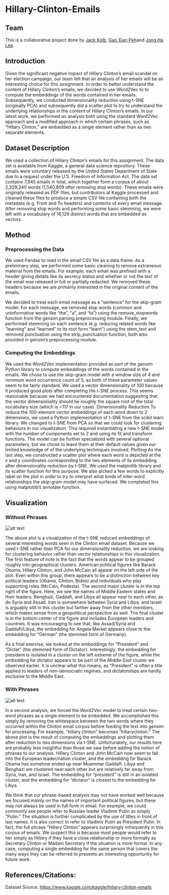 # Hillary-Clinton-Emails

## Team

This is a collaborative project done by [Jack Kolb](https://people.eecs.berkeley.edu/~jkolb/), [Gao Xian Peh](https://gao-xian-peh.github.io/)and [Jong Ha Lee](https://www.linkedin.com/in/jonghalee31). 

## Introduction

Given the significant negative impact of Hillary Clinton’s email scandal on her election campaign, our team felt that an analysis of her emails will be an interesting choice for this assignment. In order to better understand the content of Hillary Clinton’s emails, we decided to use Word2Vec to to compute the embeddings of the words contained in her emails. Subsequently, we conducted dimensionality reduction using t-SNE (originally PCA) and subsequently did a scatter plot to try to understand the underlying relationships in the content of Hillary Clinton’s emails. In our latest work, we performed an analysis both using the standard Word2Vec approach and a modified approach in which certain phrases, such as “Hillary Clinton,” are embedded as a single element rather than as two separate elements.

## Dataset Description

We used a collection of Hillary Clinton’s emails for this assignment. The data set is available from Kaggle, a general data science repository. These emails were voluntary released by the United States Department of State due to a request under the U.S. Freedom of Information Act. The data set contains 7,945 emails in total, which together form a corpus of about 2,329,240 words (1,540,809 after removing stop words). These emails were originally released as PDF files, but contributors at Kaggle processed and cleaned these files to produce a simple CSV file containing both the metadata (e.g. From and To headers) and contents of every email message. After removing stop words and performing some basic stemming, we were left with a vocabulary of 16,129 distinct words that are embedded as vectors.

## Method
### Preprocessing the Data

We used Pandas to read in the email CSV file as a data frame. As a preliminary step, we performed some basic cleaning to remove extraneous material from the emails. For example, each email was prefixed with a header giving details like its secrecy status and whether or not the text of the email was released in full or partially redacted. We removed these headers because we are primarily interested in the original content of the emails.

We decided to treat each email message as a “sentence” for the skip-gram model. For each message, we removed stop words (common and uninformative words like “the”, “a”, and “to”) using the remove_stopwords function from the gensim.parsing.preprocessing module. Finally, we performed stemming on each sentence (e.g. reducing related words like “learning” and “learned” to its root form “learn”) using the stem_text and removed punctuation using the strip_punctuation function, both also provided in gensim’s preprocessing module.

### Computing the Embeddings

We used the Word2Vec implementation provided as part of the gensim Python library to compute embeddings of the words contained in the emails. We chose to use the skip-gram model with a window size of 4 and minimum word occurrence count of 5, as both of these parameter values seem to be fairly standard. We used a vector dimensionality of 100 because it produced good plots after completing the t-SNE process. This seems reasonable because we had encountered documentation suggesting that the vector dimensionality should be roughly the square root of the total vocabulary size (which is ~117 in our case).
Dimensionality Reduction
To reduce the 100-element vector embeddings of each word down to 2 dimensions, we used a Python implementation of t-SNE from the scikit learn library. We changed to t-SNE from PCA so that we could look for clustering behaviors in our visualization. This required instantiating a new t-SNE model with the number of components set to 2 and using its fit and transform functions. The model can be further specialized with several optional parameters, but we chose to leave them at their default values given our limited knowledge of of the underlying techniques involved.
Plotting
As the last step, we constructed a scatter plot where each word is depicted at the x and y coordinates corresponding to the two elements of its embedding after dimensionality reduction by t-SNE. We used the matplotlib library and its scatter function for this purpose. We also picked a few words to explicitly label on the plot in order to try to interpret what kinds of inter-word relationships the skip-gram model may have surfaced. We completed this using matplotlib’s annotate function.
 
## Visualization
### Without Phrases

![alt text](https://raw.githubusercontent.com/gao-xian-peh/Hillary-Clinton-Emails/master/without_phrases.png)

The above plot is a visualization of the t-SNE reduced embeddings of several interesting words seen in the Clinton email dataset. Because we used t-SNE rather than PCA for our dimensionality reduction, we are looking for clustering behavior rather than vector relationships in this visualization. The first feature of note is the fact that the words appear to be grouped roughly into geographical clusters. American political figures like Barack Obama, Hillary Clinton, and John McCain all appear on the left side of the plot. Even within this group, there appears to be a distinction between key political leaders (Obama, Clinton, Biden) and individuals who play supporting roles (McCain, Podesta). The second major cluster is in the top right of the figure. Here, we see the names of Middle Eastern states and their leaders. Benghazi, Gaddafi, and Libya all appear near to each other, as do Syria and Assad. Iran is somewhere between Syria and Libya, and Israel is arguably still in this cluster but farther away from the other members, which makes sense from a geopolitical perspective as well. The final cluster is in the bottom center of the figure and includes European leaders and countries. It was encouraging to see that, like Assad/Syria and Gaddafi/Libya, the embedding for Angela Merkel appears close to the embedding for “German” (the stemmed form of Germany).

As a final exercise, we looked at the embeddings for “President” and “Dictat” (the stemmed form of Dictator). Interestingly, the embedding for president is isolated in a cluster on the left extreme of the figure, while the embedding for dictator appears to be part of the Middle East cluster we observed earlier. It is unclear what this means, as “President” is often a title applied to leaders of non-democratic regimes, and dictatorships are hardly exclusive to the Middle East.

### With Phrases

![alt text](https://raw.githubusercontent.com/gao-xian-peh/Hillary-Clinton-Emails/master/with_phrases.png)

In a second analysis, we forced the Word2Vec model to treat certain two-word phrases as a single element to be embedded. We accomplished this simply by removing the whitespace between the two words where they occurred within the Clinton email corpus before feeding the text into gensim for processing. For example, “hillary clinton” becomes “hillaryclinton.” The above plot is the result of computing the embeddings and plotting them after reduction to two dimensions via t-SNE. Unfortunately, our results here are probably less insightful than those we saw before adding the notion of phrases to our analysis. Hillary Clinton and John McCain now seem to fall into the European leader/nation cluster, and the embedding for Barack Obama has somehow ended up near Muammar Gaddafi. Libya and Benghazi are clustered near each other but are relatively far away from Syria, Iran, and Israel. The embedding for “president” is still in an isolated cluster, and the embedding for “dictator” is closest to the embedding for Libya.

We think that our phrase-based analysis may not have worked well because we focused mainly on the names of important political figures, but these may not always be used in full form in email. For example, we could commonly see people refer to Russian leader Vladimir Putin as simply “Putin.” The situation is further complicated by the use of titles in front of last names. It is also correct to refer to Vladimir Putin as President Putin. In fact, the full phrase “Hillary Clinton” appears surprisingly infrequently in this corpus of emails. We suspect this is because most people would refer to her simply as Hillary if they have a close relationship or more formally as Secretary Clinton or Madam Secretary if the situation is more formal. In any case, computing a single embedding for the same person that covers the many ways they can be referred to presents an interesting opportunity for future work.

## References/Citations:
Dataset Source: https://www.kaggle.com/kaggle/hillary-clinton-emails

